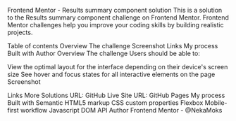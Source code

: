 Frontend Mentor - Results summary component solution
This is a solution to the Results summary component challenge on Frontend Mentor. Frontend Mentor challenges help you improve your coding skills by building realistic projects.

Table of contents
Overview
The challenge
Screenshot
Links
My process
Built with
Author
Overview
The challenge
Users should be able to:

View the optimal layout for the interface depending on their device's screen size
See hover and focus states for all interactive elements on the page
Screenshot

Links
More Solutions URL: GitHub
Live Site URL: GitHub Pages
My process
Built with
Semantic HTML5 markup
CSS custom properties
Flexbox
Mobile-first workflow
Javascript
DOM API
Author
Frontend Mentor - @NekaMoks
